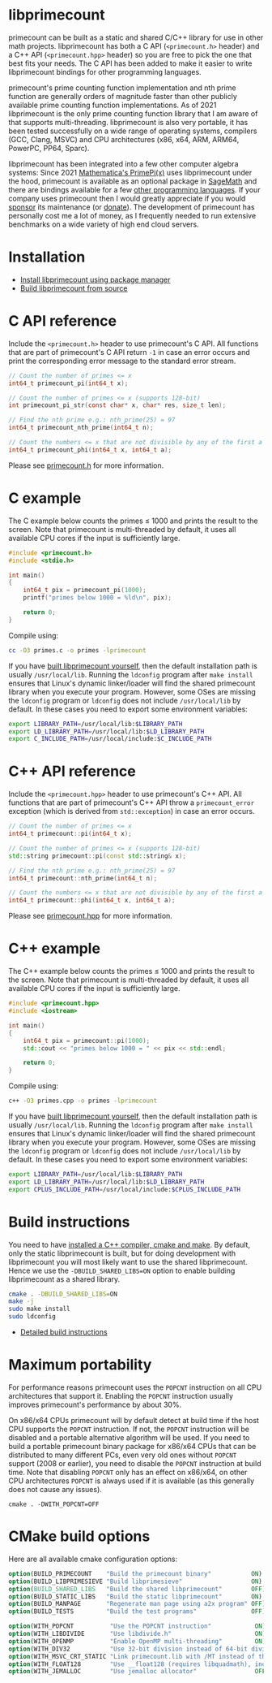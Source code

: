 # libprimecount

primecount can be built as a static and shared C/C++ library for use in other
math projects. libprimecount has both a C API (```<primecount.h>``` header) and
a C++ API (```<primecount.hpp>``` header) so you are free to pick the one that
best fits your needs. The C API has been added to make it easier to write
libprimecount bindings for other programming languages.

primecount's prime counting function implementation and nth prime function are
generally orders of magnitude faster than other publicly available prime counting
function implementations. As of 2021 libprimecount is the only prime counting
function library that I am aware of that supports multi-threading. libprimecount
is also very portable, it has been tested successfully on a wide range of
operating systems, compilers (GCC, Clang, MSVC) and CPU architectures (x86, x64,
ARM, ARM64, PowerPC, PP64, Sparc).

libprimecount has been integrated into a few other computer algebra systems:
Since 2021
[Mathematica's PrimePi(x)](https://reference.wolfram.com/language/ref/PrimePi.html)
uses libprimecount under the hood, primecount is available as an
optional package in
[SageMath](https://doc.sagemath.org/html/en/reference/spkg/primecount.html) and
there are bindings available for a few
[other programming languages](https://github.com/kimwalisch/primecount#bindings-for-other-languages).
If your company uses primecount then I would greatly appreciate if you would
[sponsor](https://github.com/sponsors/kimwalisch) its maintenance (or
[donate](https://github.com/sponsors/kimwalisch?frequency=one-time&sponsor=kimwalisch)).
The development of primecount has personally cost me a lot of money, as I
frequently needed to run extensive benchmarks on a wide variety of high end
cloud servers.

# Installation

* [Install libprimecount using package manager](https://github.com/kimwalisch/primecount#installation)
* [Build libprimecount from source](#build-instructions)

# C API reference

Include the ```<primecount.h>``` header to use primecount's C API.
All functions that are part of primecount's C API return ```-1``` in case an
error occurs and print the corresponding error message to the standard error
stream.

```C
// Count the number of primes <= x
int64_t primecount_pi(int64_t x);

// Count the number of primes <= x (supports 128-bit)
int primecount_pi_str(const char* x, char* res, size_t len);

// Find the nth prime e.g.: nth_prime(25) = 97
int64_t primecount_nth_prime(int64_t n);

// Count the numbers <= x that are not divisible by any of the first a primes
int64_t primecount_phi(int64_t x, int64_t a);
```

Please see [primecount.h](https://github.com/kimwalisch/primecount/blob/master/include/primecount.h)
for more information.

# C example

The C example below counts the primes ≤ 1000 and prints the result to the screen.
Note that primecount is multi-threaded by default, it uses all available CPU
cores if the input is sufficiently large.

```C
#include <primecount.h>
#include <stdio.h>

int main()
{
    int64_t pix = primecount_pi(1000);
    printf("primes below 1000 = %ld\n", pix);

    return 0;
}
```

Compile using:

```sh
cc -O3 primes.c -o primes -lprimecount
```

If you have [built libprimecount yourself](#Build-instructions),
then the default installation path is usually ```/usr/local/lib```. Running
the ```ldconfig``` program after ```make install``` ensures that Linux's dynamic
linker/loader will find the shared primecount library when you execute your program.
However, some OSes are missing the ```ldconfig``` program or ```ldconfig``` does
not include ```/usr/local/lib``` by default. In these cases you need to export
some environment variables:

```sh
export LIBRARY_PATH=/usr/local/lib:$LIBRARY_PATH
export LD_LIBRARY_PATH=/usr/local/lib:$LD_LIBRARY_PATH
export C_INCLUDE_PATH=/usr/local/include:$C_INCLUDE_PATH
```

# C++ API reference

Include the ```<primecount.hpp>``` header to use primecount's C++ API.
All functions that are part of primecount's C++ API throw a
```primecount_error``` exception (which is derived from
```std::exception```) in case an error occurs.

```C++
// Count the number of primes <= x
int64_t primecount::pi(int64_t x);

// Count the number of primes <= x (supports 128-bit)
std::string primecount::pi(const std::string& x);

// Find the nth prime e.g.: nth_prime(25) = 97
int64_t primecount::nth_prime(int64_t n);

// Count the numbers <= x that are not divisible by any of the first a primes
int64_t primecount::phi(int64_t x, int64_t a);
```

Please see [primecount.hpp](https://github.com/kimwalisch/primecount/blob/master/include/primecount.hpp)
for more information.

# C++ example

The C++ example below counts the primes ≤ 1000 and prints the result to the screen.
Note that primecount is multi-threaded by default, it uses all available CPU
cores if the input is sufficiently large.

```C++
#include <primecount.hpp>
#include <iostream>

int main()
{
    int64_t pix = primecount::pi(1000);
    std::cout << "primes below 1000 = " << pix << std::endl;

    return 0;
}
```

Compile using:

```sh
c++ -O3 primes.cpp -o primes -lprimecount
```

If you have [built libprimecount yourself](#Build-instructions),
then the default installation path is usually ```/usr/local/lib```. Running
the ```ldconfig``` program after ```make install``` ensures that Linux's dynamic
linker/loader will find the shared primecount library when you execute your program.
However, some OSes are missing the ```ldconfig``` program or ```ldconfig``` does
not include ```/usr/local/lib``` by default. In these cases you need to export
some environment variables:

```sh
export LIBRARY_PATH=/usr/local/lib:$LIBRARY_PATH
export LD_LIBRARY_PATH=/usr/local/lib:$LD_LIBRARY_PATH
export CPLUS_INCLUDE_PATH=/usr/local/include:$CPLUS_INCLUDE_PATH
```

# Build instructions

You need to have [installed a C++ compiler, cmake and make](BUILD.md#prerequisites). By default,
only the static libprimecount is built, but for doing development with libprimecount you will
most likely want to use the shared libprimecount. Hence we use the ```-DBUILD_SHARED_LIBS=ON```
option to enable building libprimecount as a shared library.

```sh
cmake . -DBUILD_SHARED_LIBS=ON
make -j
sudo make install
sudo ldconfig
```

* [Detailed build instructions](BUILD.md#primecount-build-instructions)

# Maximum portability

For performance reasons primecount uses the ```POPCNT``` instruction on all
CPU architectures that support it. Enabling the ```POPCNT``` instruction
usually improves primecount's performance by about 30%.

On x86/x64 CPUs primecount will by default detect at build time if the host
CPU supports the ```POPCNT``` instruction. If not, the ```POPCNT```
instruction will be disabled and a portable alternative algorithm will be used.
If you need to build a portable primecount binary package for x86/x64 CPUs that
can be distributed to many different PCs, even very old ones without
```POPCNT``` support (2008 or earlier), you need to disable the ```POPCNT```
instruction at build time. Note that disabling ```POPCNT``` only has an effect
on x86/x64, on other CPU architectures ```POPCNT``` is always used if it is
available (as this generally does not cause any issues).

```
cmake . -DWITH_POPCNT=OFF
```

# CMake build options

Here are all available cmake configuration options:

```CMake
option(BUILD_PRIMECOUNT    "Build the primecount binary"           ON)
option(BUILD_LIBPRIMESIEVE "Build libprimesieve"                   ON)
option(BUILD_SHARED_LIBS   "Build the shared libprimecount"        OFF)
option(BUILD_STATIC_LIBS   "Build the static libprimecount"        ON)
option(BUILD_MANPAGE       "Regenerate man page using a2x program" OFF)
option(BUILD_TESTS         "Build the test programs"               OFF)

option(WITH_POPCNT          "Use the POPCNT instruction"            ON)
option(WITH_LIBDIVIDE       "Use libdivide.h"                       ON)
option(WITH_OPENMP          "Enable OpenMP multi-threading"         ON)
option(WITH_DIV32           "Use 32-bit division instead of 64-bit division whenever possible" ON)
option(WITH_MSVC_CRT_STATIC "Link primecount.lib with /MT instead of the default /MD" OFF)
option(WITH_FLOAT128        "Use __float128 (requires libquadmath), increases precision of Li(x) & RiemannR" OFF)
option(WITH_JEMALLOC        "Use jemalloc allocator"                OFF)
```
